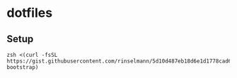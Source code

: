 # dotfiles

## Setup

```
zsh <(curl -fsSL https://gist.githubusercontent.com/rinselmann/5d10d487eb18d6e1d1778cad688aa700/raw/dotfiles-bootstrap)
```
